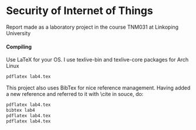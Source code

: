 # Security of Internet of Things
Report made as a laboratory project in the course TNM031 at Linkoping University

#### Compiling
Use LaTeX for your OS. I use texlive-bin and texlive-core packages for Arch Linux

```bash
pdflatex lab4.tex
```

This project also uses BibTex for nice reference management. Having added a new reference and referred to it with \cite in souce, do:

```bash
pdflatex lab4.tex
bibtex lab4
pdflatex lab4.tex
pdflatex lab4.tex
```
